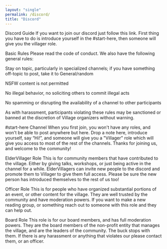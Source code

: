 ```yaml
---
layout: "single"
permalink: /discord/
title: "Discord"
---
```

Discord Guide
If you want to join our discord just follow this link. First thing you have to do is introduce yourself in the #start-here, then someone will give you the villager role.

Basic Rules
Please read the code of conduct. We also have the following general rules:

Stay on topic, particularly in specialized channels; if you have something off-topic to post, take it to General/random

NSFW content is not permitted

No illegal behavior, no soliciting others to commit illegal acts

No spamming or disrupting the availability of a channel to other participants

As with harassment, participants violating these rules may be sanctioned or banned at the discretion of Village organizers without warning.

#start-here Channel
When you first join, you won't have any roles, and won't be able to post anywhere but here. Drop a note here, introduce yourself, say “Hi!”, and someone will give you a "Villager" role which will give you access to most of the rest of the channels. Thanks for joining us, and welcome to the community!

ElderVillager Role
This is for community members that have contributed to the village. Either by giving talks, workshops, or just being active in the channel for a while. ElderVillagers can invite new people to the discord and promote them to Villager to give them full access. Please be sure the new person has introduced themselves to the rest of us too!

Officer Role
This is for people who have organized substantial portions of an event, or other content for the village. They are well trusted by the community and have moderation powers. If you want to make a new reading group, or something reach out to someone with this role and they can help out.

Board Role
This role is for our board members, and has full moderation powers. They are the board members of the non-profit entity that manages the village, and are the leaders of the community. The buck stops with them. If there is any harassment or anything that violates our please contact them, or an officer. 

